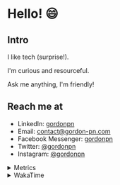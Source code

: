 # Hello! 😄

## Intro

I like tech (surprise!).

I'm curious and resourceful.

Ask me anything, I'm friendly!

## Reach me at

- LinkedIn: [gordonpn](https://www.linkedin.com/in/gordonpn/)
- Email: [contact@gordon-pn.com](mailto:contact@gordon-pn.com)
- Facebook Messenger: [gordonpn](https://www.messenger.com/t/Gordonpn)
- Twitter: [@gordonpn](https://twitter.com/Gordonpn)
- Instagram: [@gordonpn](https://www.instagram.com/gordonpn/)

<details>
  <summary>Metrics</summary>

  <img align="center" src="https://github.com/gordonpn/gordonpn/blob/master/github-metrics.svg" alt="GitHub Metrics">

</details>

<details>
  <summary>WakaTime</summary>

  <!--START_SECTION:waka-->
📊 **This Week I Spent My Time On** 

```text
💬 Programming Languages: 
Java                     14 hrs 25 mins      ██████████████████████░░░   86.61 % 
Makefile                 41 mins             █░░░░░░░░░░░░░░░░░░░░░░░░   04.19 % 
XML                      32 mins             █░░░░░░░░░░░░░░░░░░░░░░░░   03.21 % 
JSON                     23 mins             █░░░░░░░░░░░░░░░░░░░░░░░░   02.39 % 
Brazil Dependency Config 19 mins             ░░░░░░░░░░░░░░░░░░░░░░░░░   01.99 % 

🔥 Editors: 
IntelliJ                 16 hrs 39 mins      █████████████████████████   100.00 % 
```


 Last Updated on 09/12/2023 10:17:54 UTC
<!--END_SECTION:waka-->
</details>
